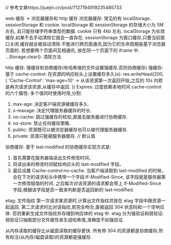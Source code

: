 // 参考文章https://juejin.cn/post/7127194919235485733

web 缓存 -> 浏览器缓存和 http 缓存
浏览器缓存: 常见的有 localStorage、sessionStorage 和 cookie.
localStorage 和 sessionStorage 的存储大小为 5M 左右, 且只能存储字符串类型的数据. cookie 只有 4kb 左右.
localStorage 为长效缓存,如果不去手动清除它就会一直存在.
sessionStorage 为窗口缓存,只要当前窗口关闭,缓存就会被自动清除.不能进行跨页面通讯,因为它的生命周期是基于浏览器页面的. 若想要两个页面间互相通讯, 放在同一个页面下的 iframe 中.
...Storage.clear(): 清除方法

http 缓存: 强缓存和协商缓存(有哈希值的文件设置强缓存,否则协商缓存)
强缓存: 基于 cache-control: 在资源的响应标头上设置缓存多久(s):
res.writeHead(200, {
'Cache-Control': 'max-age=10' -> 从该资源第一次返回开始,之后的 10s 内若是再次请求该资源,从缓存中返回.
})
Expires: 过度依赖本地时间
cache-control 的六个属性: 多个值同时使用时用,分割:

1. max-age: 决定客户端资源被缓存多久.
2. s-maxage: 决定代理服务器缓存的时长.
3. no-cache: 跳过强缓存的校验,直接去服务器进行协商缓存.
4. no-store: 禁止任何缓存策略.
5. public: 资源既可以被浏览器缓存也可以被代理服务器缓存.
6. private: 资源只能被服务器缓存. // 默认值

协商缓存:
基于 last-modified 的协商缓存实现方式是:

1. 首先需要在服务器端读出文件修改时间，
2. 将读出来的修改时间赋给响应头的 last-modified 字段。
3. 最后设置 Cache-control:no-cache.
   当客户端读取到 last-modified 的时候，会在下次的请求标头中携带一个字段:If-Modified-Since,
   该字段就是服务器第一次修改赋值的时间.
   之后每次对该资源的请求都会带上 If-Modified-Since 字段,根据该字段是否一致来判断是否返回新的 last-modified.

etag: 文件指纹
第一次请求某资源时,计算出文件指纹并放在 etag 字段中跟资源一起返回.
第二次请求时比对该指纹,若完全吻合,直接返回 304 状态码和一个空响应体.
否则重新生成文件指纹并存储到响应体的 etag 中.
etag 分为强验证和弱验证: 弱验证只抽取部分文件属性来生成哈希值,准确度不如强验证.

从内存读取的缓存比从磁盘读取的缓存更快.
所有带 304 的资源都是协商缓存,所有标注(从内存/磁盘读取)的资源都是强缓存.
